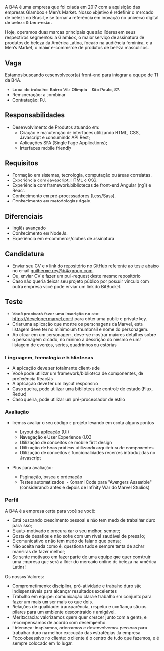 A B4A é uma empresa que foi criada em 2017 com a aquisição das empresas Glambox e Men’s Market. Nosso objetivo é redefinir o mercado de beleza no Brasil, e se tornar a referência em inovação no universo digital de beleza & bem-estar. 

Hoje, operamos duas marcas principais que são líderes em seus respectivos segmentos: a Glambox, o maior serviço de assinatura de produtos de beleza da América Latina, focado na audiência feminina, e a Men’s Market, o maior e-commerce de produtos de beleza masculinos. 


## Vaga
Estamos buscando desenvolvedor(a) front-end para integrar a equipe de TI da B4A.
- Local de trabalho: Bairro Vila Olímpia - São Paulo, SP.
- Remuneração: a combinar
- Contratação: PJ.

## Responsabilidades
- Desenvolvimento de Produtos atuando em:
  - Criação e manutenção de interfaces utilizando HTML, CSS, Javascript e  consumindo API Rest;
  - Aplicações SPA (Single Page Applications);
  - Interfaces mobile friendly

## Requisitos
- Formação em sistemas, tecnologia, computação ou áreas correlatas.
- Experiência com Javascript, HTML e CSS.
- Experiência com framework/bibliotecas de front-end Angular (ng1) e React.
- Conhecimento em pré-processadores (Less/Sass).
- Conhecimento em metodologias ágeis.

## Diferenciais
- Inglês avançado
- Conhecimento em NodeJs.
- Experiência em e-commerce/clubes de assinatura

## Candidatura
- Enviar seu CV e o link do repositório no GitHub referente ao teste abaixo no email guilherme.rey@b4agroup.com.
- Ou, enviar CV e fazer um pull-request deste mesmo repositório
- Caso não queria deixar seu projeto público por possuir vínculo com outra empresa você pode enviar um link do BitBucket. 

## Teste
- Você precisará fazer uma inscrição no site: https://developer.marvel.com/ para obter uma public e private key.
- Criar uma aplicação que mostre os personagens da Marvel, esta listagem deve ter no mínimo um thumbnail e nome do personagem.
- Ao clicar em um personagem, deve-se mostrar maiores detalhes sobre o personagem clicado, no mínimo a descrição do mesmo e uma listagem de eventos, séries, quadrinhos ou estórias.

### Linguagem, tecnologia e bibliotecas
- A aplicação deve ser totalmente client-side
- Você pode utilizar um framework/biblioteca de componentes, de preferência ReactJs
- A aplicação deve ter um layout responsivo
- Caso queira, pode utilizar uma biblioteca de controle de estado (Flux, Redux)
- Caso queira, pode utilizar um pré-processador de estilo

### Avaliação
- Iremos avaliar o seu código e projeto levando em conta alguns pontos
  - Layout da aplicação (UI)
  - Navegação e User Experience (UX)
  - Utilização de conceitos de mobile first design
  - Utilização de boas práticas utilizando arquitetura de componentes
  - Utilização de conceitos e funcionalidades recentes introduzidas no Javascript

- Plus para avaliação:
  - Paginação, busca e ordenação
  - Testes automatizados
  - Konami Code para "Avengers Assemble" (considerando antes e depois de Infinity War do Marvel Studios)

### Perfil

A B4A é a empresa certa para você se você:

- Está buscando crescimento pessoal e não tem medo de trabalhar duro para isso;
- É auto-motivado e procura dar o seu melhor, sempre;
- Gosta de desafios e não sofre com um nível saudável de pressão;
- É comunicativo e não tem medo de falar o que pensa;
- Não aceita nada como é, questiona tudo e sempre tenta de achar maneiras de fazer melhor;
- Se sente motivado em fazer parte de uma equipe que quer construir uma empresa que será a líder do mercado online de beleza na América Latina!

Os nossos Valores:

- Comprometimento: disciplina, pró-atividade e trabalho duro são indispensáveis para alcançar resultados excelentes.
- Trabalho em equipe: comunicação clara e trabalho em conjunto para fazer um mais um ser mais do que dois.
- Relações de qualidade: transparência, respeito e confiança são os pilares para um ambiente descontraído e amigável.
- Meritocracia: valorizamos quem quer crescer junto com a gente, e recompensamos de acordo com desempenho.
- Liderança: inspiramos, orientamos e desenvolvemos pessoas para trabalhar duro na melhor execução das estratégias da empresa. 
- Foco obsessivo no cliente: o cliente é o centro de tudo que fazemos, e é sempre colocado em 1o lugar.





